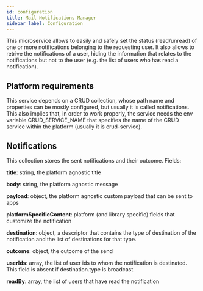 ```yaml
---
id: configuration
title: Mail Notifications Manager
sidebar_label: Configuration
---
```

This microservice allows to easily and safely set the status (read/unread) of one or more notifications belonging to the requesting user. It also allows to retrive the notifications of a user, hiding the information that relates to the notifications but not to the user (e.g. the list of users who has read a notification).

## Platform requirements

This service depends on a CRUD collection, whose path name and properties can be mostly configured,
but usually it is called notifications.
This also implies that, in order to work properly, the service needs the env variable CRUD_SERVICE_NAME that specifies the name of the CRUD service within the platform (usually it is crud-service).

## Notifications

This collection stores the sent notifications and their outcome. Fields:

**title**: string, the platform agnostic title

**body**: string, the platform agnostic message

**payload**: object, the platform agnostic custom payload that can be sent to apps

**platformSpecificContent**: platform (and library specific) fields that customize the notification

**destination**: object, a descriptor that contains the type of destination of the notification and the list of destinations for that type.

**outcome**: object, the outcome of the send

**userIds**: array, the list of user ids to whom the notification is destinated. This field is absent if destination.type is broadcast.

**readBy**: array, the list of users that have read the notification
